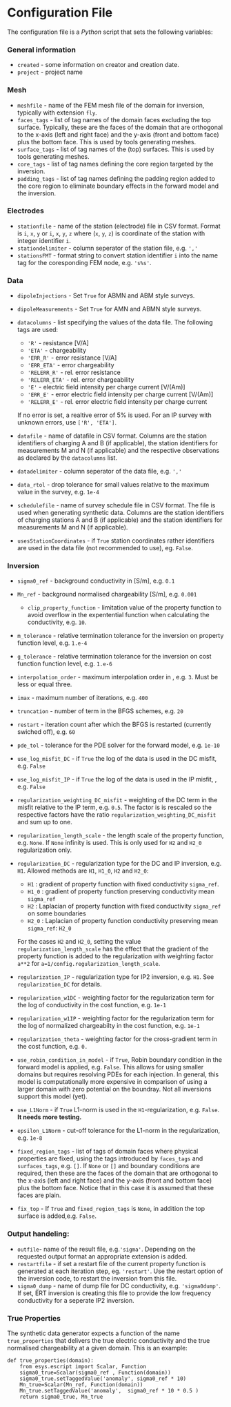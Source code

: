# Configuration File

The configuration file is a *Python* script that sets the following variables:
 
### General information
 - `created` - some information on creator and creation date. 
 - `project` - project name

### Mesh
 
 - `meshfile` - name of the FEM mesh file of the domain for inversion, typically with extension `fly`.
 - `faces_tags` - list of tag names of the domain faces excluding the top surface. Typically, these are the faces of the domain that are 
orthogonal to the x-axis (left and right face) and the y-axis (front and bottom face) plus the bottom face. This is used by tools generating meshes.  
 - `surface_tags` - list of tag names of the (top) surfaces. This is used by tools generating meshes.   
 - `core_tags` - list of tag names defining the core region targeted by the inversion.
 - `padding_tags` - list of tag names defining the padding region added to the core region to eliminate boundary effects in the forward model and the inversion.

### Electrodes

 - `stationfile` -  name of the station (electrode) file in CSV format. Format is `i`, `x`, `y` or `i`, `x`, `y`, `z` where (`x`, `y`, `z`) is coordinate 
of the station with integer identifier `i`.
 - `stationdelimiter` - column seperator of the station file, e.g. `','`
 - `stationsFMT` - format string to convert station identifier `i` into the name tag for the coresponding FEM node, e.g. `'s%s'`.

### Data 

  - `dipoleInjections` -  Set `True` for ABMN and ABM style surveys.
  - `dipoleMeasurements` - Set `True` for AMN and ABMN style surveys. 
  - `datacolumns` - list specifying the values of the data file. The following tags are used:
    - `'R'` - resistance [V/A]
    - `'ETA'` - chargeability
    - `'ERR_R'` - error resistance [V/A]
    - `'ERR_ETA'` - error chargeability 
    - `'RELERR_R'` - rel. error resistance
    - `'RELERR_ETA'` - rel. error chargeability
    - `'E'` - electric field intensity per charge current [V/(Am)]
    - `'ERR_E'` - error electric field intensity per charge current [V/(Am)]
    - `'RELERR_E'` - rel. error electric field intensity per charge current
    
    If no error is set, a realtive error of 5% is used. For an IP survey with unknown errors, use `['R', 'ETA']`.
  - `datafile` - name of datafile in CSV format. Columns are the station identifiers of charging A and B (if applicable), the station identifiers for measurements M and N (if applicable) and the respective observations as declared by the `datacolumns` list.
  - `datadelimiter` - column seperator of the data file, e.g. `','`
  - `data_rtol` - drop tolerance for small values relative to the maximum value in the survey, e.g.  `1e-4`
  - `schedulefile` - name of survey schedule file in CSV format. The file is used when generating synthetic data. Columns are the station identifiers of charging stations A and B (if applicable) and the station identifiers for measurements M and N (if applicable).
  - `usesStationCoordinates` - if `True` station coordinates rather identifiers are used in the data file (not recommended to use), eg. `False`.

### Inversion


 - `sigma0_ref` - background conductivity in [S/m], e.g. `0.1`
 - `Mn_ref` - background normalised chargeability [S/m], e.g. `0.001`
   - `clip_property_function` - limitation value of the property function to avoid overflow in the expentential function 
   when calculating the conductivity, e.g. `10`.
 - `m_tolerance` - relative termination tolerance for the inversion on property function level, e.g. `1.e-4`
 - `g_tolerance` - relative termination tolerance for the inversion on cost function function level, e.g. `1.e-6`
 - `interpolation_order` - maximum interpolation order in , e.g. `3`. Must be less or equal three.
 - `imax` - maximum number of iterations, e.g. `400`
 - `truncation` - number of term in the BFGS schemes, e.g. `20`
 - `restart` - iteration count after which the BFGS is restarted (currently swiched off), e.g. `60`
 - `pde_tol` - tolerance for the PDE solver for the forward model, e.g. `1e-10`
 - `use_log_misfit_DC` - if `True` the log of the data is used in the DC misfit, e.g. `False`
 - `use_log_misfit_IP` - if `True` the log of the data is used in the IP misfit, , e.g. `False`
 - `regularization_weighting_DC_misfit` - weighting of the DC term in the misfit relative to the IP term, e.g. `0.5`. The factor is
is rescaled so the respective factors have the ratio `regularization_weighting_DC_misfit` and sum up to one.
 - `regularization_length_scale` - the length scale of the property function, e.g. `None`. If `None` infinity is used. 
This is only used for `H2` and `H2_0` regularization only.
 - `regularization_DC` - regularization type for the DC and IP inversion, e.g. `H1`. Allowed methods are `H1`, `H1_0`, `H2` and  `H2_0`:
   - `H1` : gradient of property function with fixed conductivity `sigma_ref`.  
   - `H1_0` : gradient of property function preserving conductivity mean `sigma_ref`
   - `H2` : Laplacian of property function with fixed conductivity `sigma_ref` on some boundaries 
   - `H2_0` : Laplacian of property function conductivity preserving mean `sigma_ref`: `H2_0`

   For the cases `H2` and `H2_0`,  setting the value `regularization_length_scale` has the effect that
  the gradient of the property function is added to the regularization with weighting factor `a**2` 
  for `a=1/config.regularization_length_scale`. 
   
 - `regularization_IP` - regularization type for IP2 inversion, e.g. `H1`. See `regularization_DC` for details.
 - `regularization_w1DC` - weighting factor for the regularization term for the log of conductivity in the cost function, e.g. `1e-1`
 - `regularization_w1IP` -  weighting factor for the regularization term for the log of normalized chargeabilty in the cost function, e.g. `1e-1`
 - `regularization_theta` - weighting factor for the cross-gradient term in the cost function, e.g. `0.`
 - `use_robin_condition_in_model` - if `True`, Robin boundary condition in the forward model is applied, e.g. `False`. This allows for using smaller domains but requires resolving PDEs for each injection. In general, this model 
is computationally more expensive in comparison of using a larger domain with zero potential on the boundray. Not all inversions support this model (yet).
 - `use_L1Norm` - if `True` L1-norm is used in the `H1`-regularization, e.g. `False`. **It needs more testing.**
 - `epsilon_L1Norm` - cut-off tolerance for the L1-norm in the regularization, e.g. `1e-8`
 - `fixed_region_tags` - list of tags of domain  faces where physical properties are fixed, using the tags introduced by
`faces_tags` and `surfaces_tags`, e.g. `[]`. If `None` or `[]` and boundary conditions are required, then these are the faces of the domain that are 
orthogonal to the x-axis (left and right face) and the y-axis (front and bottom face) plus the bottom face. Notice that in this case it is assumed that these faces are plain.
 - `fix_top` - If `True` and `fixed_region_tags` is `None`, in addition the top surface is added,e.g. `False`. 
### Output handeling:

 - `outfile`- name of the result file, e.g.`'sigma'`. Depending on the requested output format an appropriate extension is added.
 - `restartfile` - if set a restart file of the current property function is generated at each iteration step, eg. `'restart'`. Use the restart option of the inversion code, to restart the inversion from this file.
 - `sigma0_dump` - name of dump file for DC conductivity, e.g. `'sigma0dump'`. If set, ERT inversion is creating this file to provide the low frequency conductivity for a seperate IP2 inversion.

### True Properties

The synthetic data generator expects a function of the name `true_properties` that delivers the true electric conductivity and the true normalised 
chargeability at a given domain. This is an example:

    def true_properties(domain):
        from esys.escript import Scalar, Function
        sigma0_true=Scalar(sigma0_ref , Function(domain))
        sigma0_true.setTaggedValue('anomaly', sigma0_ref * 10)
        Mn_true=Scalar(Mn_ref, Function(domain))
        Mn_true.setTaggedValue('anomaly',  sigma0_ref * 10 * 0.5 )
        return sigma0_true, Mn_true


